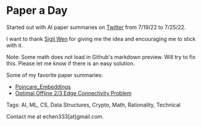 # Paper a Day

Started out with AI paper summaries on [Twitter](https://twitter.com/chen_eddi) from 7/19/22 to 7/25/22.
 
I want to thank [Sigil Wen](https://twitter.com/0xsigil?lang=en) for giving me the idea and encouraging me to stick with it.

Note: Some math does not load in Github's markdown preview. Will try to fix this. Please let me know if there is an easy solution.

Some of my favorite paper summaries:
 - [Poincare_Embeddings](https://github.com/echen333/Paper_A_Day/blob/master/09-16%20Poincare_Embeddings.md)
 - [Optimal Offline 2/3 Edge Connectivity Problem](https://github.com/echen333/Paper_A_Day/blob/master/09-17%20Optimal_Offline_Dynamic_2_3_Edge_Connectivity.md)

Tags: AI, ML, CS, Data Structures, Crypto, Math, Rationality, Technical

Contact me at echen333[at]gmail.com.
